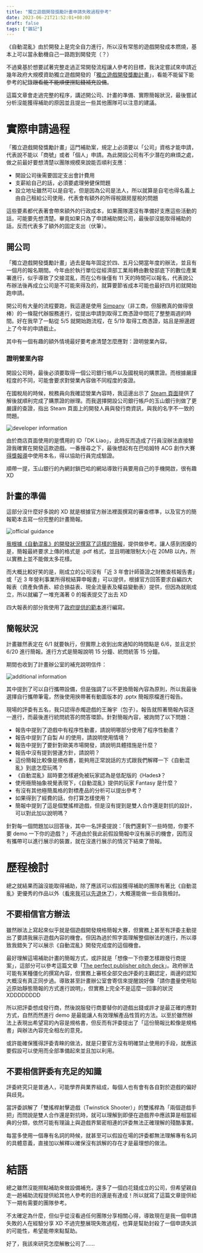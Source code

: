 ```yaml
---
title: "獨立遊戲開發獎勵計畫申請失敗過程參考"
date: 2023-06-21T21:52:01+08:00
draft: false
tags: ["雜記"]
---
```


《自動混亂》由於開發上是完全自力進行，所以沒有常態的遊戲開發成本燃燒，基本上可以當永動機自己一路跑到開發完（？）

不過奠基於想要試著完整走過正常開發流程讓人參考的目標，我決定嘗試來申請近幾年政府大規模資助獨立遊戲開發的「[獨立遊戲開發獎勵計畫](https://digiplus.adi.gov.tw/assets/game_development_apply_note.pdf)」，看能不能留下能參考的紀錄~~跟看能不能順便撈點錢補充設備~~。

這篇文章會走過完整的程序，講述開公司、計畫的準備、實際簡報狀況，最後嘗試分析沒能獲得補助的原因並且提出一些其他團隊可以注意的建議。

# 實際申請過程

「獨立遊戲開發獎勵計畫」這門補助案，規定上必須要以「公司」資格才能申請，代表說不能以「商號」或者「個人」申請。為此開設公司有不少潛在的麻煩之處，做之前最好要想清楚以團隊規模來說能否順利支應：

- 開設公司後需要固定支出會計費用
- 支薪給自己的話，必須要處理勞健保問題
- 設立地址雖然可以是自宅，但是因為公司是法人，所以就算是自宅也得名義上由自己租給公司使用，代表會有額外的所得稅跟房屋稅的問題

這些要素都代表著會帶來額外的行政成本，如果團隊還沒有準備好支應這些活動的話，可能要先想清楚。畢竟如果只為了申請補助開公司，最後卻沒能取得補助的話，反而代表多了額外的固定支出（伏筆）。

## 開公司

「獨立遊戲開發獎勵計畫」過去是每年固定於四、五月公開當年度的辦法，並且有一個月的報名期間。今年由於執行單位從經濟部工業局轉由數發部底下的數位產業署進行，似乎導致了交接混亂，而在公布後僅有 11 天的時間可以報名，代表說公布辦法後再成立公司是不可能來得及的，就算要節省成本可能也最好四月初就開始跑申請。

開公司有大量的流程要跑，我這邊是使用 [Simpany](https://simpany.co/)（非工商，但服務真的做得很棒）的一條龍代辦服務進行，從提出申請到取得工商憑證中間花了整整兩週的時間。好在我早了一點從 5/5 就開始跑流程，在 5/19 取得工商憑證，姑且是擦邊趕上了今年的申請截止。

其中有一個有趣的額外情境最好要考慮清楚怎麼應對：證明營業內容。

### 證明營業內容

開設公司時，最後必須要取得一個公司銀行帳戶以及國稅局的購票證。而根據嚴謹程度的不同，可能會要求對營業內容做不同程度的查證。

在國稅局的時候，稅務員向我確認營業內容時，我這邊出示了 [Steam 頁面](https://store.steampowered.com/app/1274830/Autopanic)提供了解後就順利完成了購票證的辦理。而我選擇開設公司銀行帳戶的玉山銀行則做了更嚴謹的查證，指出 Steam 頁面上的開發人員與發行商資訊，與我的名字不一致的問題。

![developer information](/static/images/posts/misc/0001/1.png)

由於商店頁面使用的是慣用的 ID「DK Liao」，此時反而造成了行員沒辦法直接驗證我確實在開發這款遊戲。一番搜尋之下，最後想起有在巴哈姆特 ACG 創作大賽[得獎報導](https://gnn.gamer.com.tw/detail.php?sn=239270)中使用本名，得以協助行員完成驗證。

順帶一提，玉山銀行的內網封鎖巴哈的網站導致行員要用自己的手機開啟，很有趣 XD

## 計畫的準備

這部分沒什麼好多說的 XD 就是根據官方辦法裡面撰寫的審查標準，以及官方的簡報範本去寫一份完整的計畫簡報。

![official guidance](/static/images/posts/misc/0001/2.png)

[我根據《自動混亂》的開發狀況撰寫了這樣的簡報](/static/documents/posts/misc/0001/%E7%8D%A8%E7%AB%8B%E9%81%8A%E6%88%B2%E9%96%8B%E7%99%BC%E7%8D%8E%E5%8B%B5%E8%A8%88%E7%95%AB%E6%8F%90%E6%A1%88%E7%B0%A1%E5%A0%B1_%E8%87%AA%E5%8B%95%E6%B7%B7%E4%BA%82.pptx)，提供做參考。讓人感到困擾的是，簡報最終要求上傳的格式是 .pdf 格式，並且明確限制大小在 20MB 以內，所以實務上並不能做太多花樣。

而大概比較好笑的是，剛成立的公司沒有「近 3 年會計師簽證之財務查核報告書」或「近 3 年營利事業所得稅結算申報書」可以提供，根據官方回答要求自編四大報表（資產負債表、綜合損益表、現金流量表及權益變動表）提供，但因為就剛成立，所以就編了一堆充滿著 0 的報表提交了出去 XD

四大報表的部分我使用了[政府提供的範本](https://gcis.nat.gov.tw/mainNew/publicContentAction.do?method=showPublic&pkGcisPublicContent=3858)進行編寫。

## 簡報狀況

計畫雖然表定在 6/1 就要執行，但實際上收到出席通知的時間點是 6/6，並且定於 6/20 進行簡報。進行方式是簡報說明 15 分鐘、統問統答 15 分鐘。

期間也收到了計畫辦公室的補充說明信件：

![additional information](/static/images/posts/misc/0001/3.png)

其中提到了可以自行攜帶設備，但是強調了以不更換簡報內容為原則，所以我最後選擇自行攜帶筆電，然後使用挾帶著有動圖版本的 .pptx 簡報原檔進行報告。

現場的評委有五名，我只認得赤燭遊戲的王瀚宇（包子）。報告就照著簡報內容逐一進行，而最後進行統問統答的問答環節。針對簡報內容，被詢問了以下問題：

- 報告中提到了遊戲中有程序性動畫，請說明哪部分使用了程序性動畫？
- 報告中提到了自製 AI 的使用，請說明使用情境？
- 報告中提到了要針對歐美市場開發，請說明具體措施是什麼？
- 報告中沒有提到營運方針，請說明？
- 這份簡報比較像是規格書，能夠用正常說話的方式跟我們解釋一下《自動混亂》到底怎麼玩嗎？
- 《自動混亂》屆時要怎樣避免被玩家認為是低配版的《Hades》？
- 使用極簡抽象視覺表現下，《自動混亂》提供的玩家 Fantasy 是什麼？
- 有沒有其他極簡風格的對標產品的分析可以提出參考？
- 如果得到了經費的話，你打算怎樣使用？
- 簡報中提到了這是個雙搖桿遊戲，但是沒有提到是雙人合作還是對抗的設計，可以對此加以說明嗎？

針對每一個問題加以回答後，其中一名評委提說：「我們還剩下一些時間，你要不要 demo 一下你的遊戲？」不過由於我此前假設簡報中沒有展示的機會，因而沒有攜帶可以進行展示的裝置，就在沒進行展示的情況下結束了簡報。

# 歷程檢討

總之就結果而論沒能取得補助，除了應該可以假設獲得補助的團隊有著比《自動混亂》更優秀的作品以外（<abbr title="My job here is done">看來我可以先退休了</abbr>），大概還能做一些自我檢討。

## 不要相信官方辦法

雖然辦法上寫起來似乎就是個遊戲開發規格簡報大賽，但實務上甚至有評委主動提出了要請我展示遊戲內容的機會。但因為過於照字面理解整個辦法的進行，所以導致我錯失了可以展示《自動混亂》開發完成度的這個機會。

最好理解這場補助計畫的簡報方式，或許就是「想像一下你要怎樣跟發行商提案」，這部分可以參考這篇文章「[The perfect publisher pitch deck](https://www.gamesindustry.biz/the-perfect-publisher-pitch-deck)」。政府辦法可能有某種僵化的撰寫內容，但實務上審核全部交由評委的主觀認定，兩邊的認知大概沒有真正同步過。導致甚至計畫辦公室會寄信來提醒說好像「請你盡量使用貼近原始靜態簡報的方式進行說明」，但實務上完全不是這麼一回事的狀況 XDDDDDDDD

所以把評委想成發行商，然後說服發行商要替你的遊戲出錢或許才是最正確的應對方式，自然而然進行 demo 是最能讓人有效理解產品性質的方法。以至於雖然辦法上表現出希望寫的內容是規格書，但反而有評委提出了「這份簡報比較像是規格書」與辦法內容完全相左的意見。

或許能確保獲得評委青睞的做法，就是只要官方沒有明確禁止使用的手段，就應該要假設可以使用而全部準備起來並且加以利用。

## 不要相信評委有充足的知識

評委終究只是普通人，可能學界與業界組成，每個人也有會有各自對於遊戲的偏好與歧見。

當評委誤解了「雙搖桿射擊遊戲（Twinstick Shooter）」的雙搖桿為「兩個遊戲手把」而問說是雙人合作還是對抗時，就可以理解到即便在遊戲界中應該算是相當經典的分類，依然可能有理論上與遊戲界緊密相連的評委無法正確理解的殘酷事實。

每當多使用一個專有名詞的時候，就甚至可以假設在場的評委都無法理解專有名詞的具體意義，直接加以解釋以確保沒有誤解的存在才是最理想的做法。

# 結語

總之雖然沒能撈點補助來做設備補充，還多了一個白花錢成立的公司，但希望親自走一趟補助流程提供給其他人參考的目的還是有達成！所以就寫了這篇文章提供給下一期有需要的團隊參考。

不太確定為什麼，但似乎從沒看過任何團隊分享相關心得，導致現在是我一個申請失敗的人在經驗分享 XD 不過完整展現失敗過程，也算是幫助封殺了一個申請失誤的可能性，希望能帶來點幫助。

好了，我該來研究怎麼解散公司了......